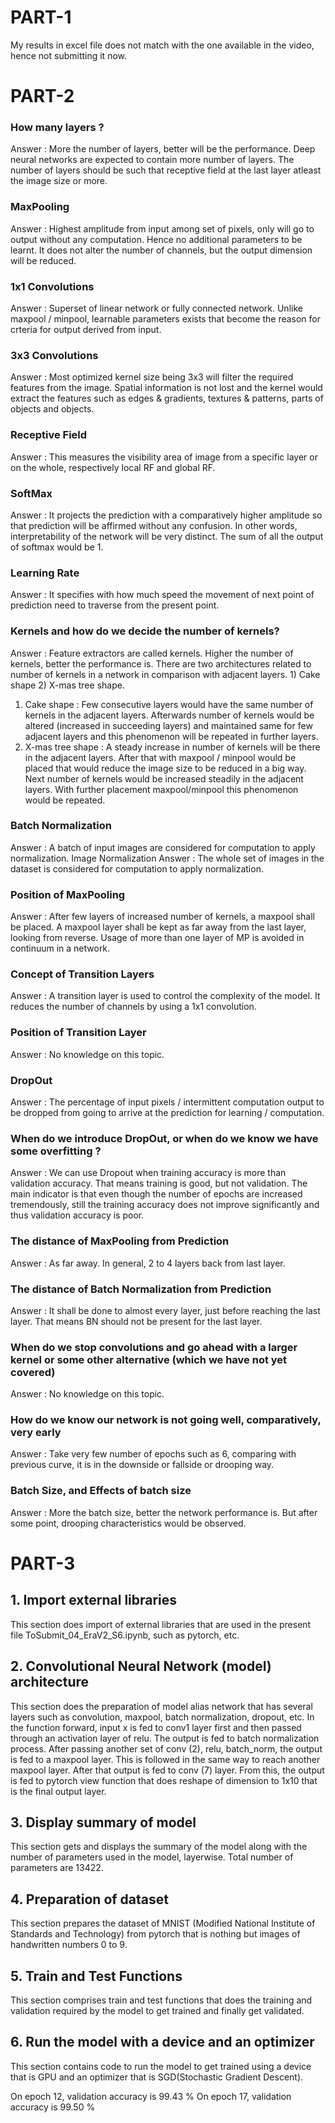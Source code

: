 
# PART-1

My results in excel file does not match with the one available in the video, hence not submitting it now.

# PART-2

### How many layers ?
Answer : More the number of layers, better will be the performance. Deep neural networks are expected to contain more number of layers. The number of layers should be such that receptive field at the last layer atleast the image size or more.

### MaxPooling 
Answer : Highest amplitude from input among set of pixels, only will go to output without any computation. Hence no additional parameters to be learnt. It does not alter the number of channels, but the output dimension will be reduced.

### 1x1 Convolutions 
Answer : Superset of linear network or fully connected network. Unlike maxpool / minpool, learnable parameters exists that become the reason for crteria for output derived from input.

### 3x3 Convolutions 
Answer : Most optimized kernel size being 3x3 will filter the required features from the image. Spatial information is not lost and the kernel would extract the features such as edges & gradients, textures & patterns, parts of objects and objects.

### Receptive Field 
Answer : This measures the visibility area of image from a specific layer or on the whole, respectively local RF and global RF.

### SoftMax
Answer : It projects the prediction with a comparatively higher amplitude so that prediction will be affirmed without any confusion. In other words, interpretability of the network will be very distinct. The sum of all the output of softmax would be 1.

### Learning Rate
Answer : It specifies with how much speed the movement of next point of prediction need to traverse from the present point.

### Kernels and how do we decide the number of kernels?
Answer : Feature extractors are called kernels. Higher the number of kernels, better the performance is. There are two architectures related to number of kernels in a network in comparison with adjacent layers. 1) Cake shape 2) X-mas tree shape.
1) Cake shape : Few consecutive layers would have the same number of kernels in the adjacent layers. Afterwards number of kernels would be altered (increased in succeeding layers) and maintained same for few adjacent layers and this phenomenon will be repeated in further layers.
2) X-mas tree shape : A steady increase in number of kernels will be there in the adjacent layers. After that with maxpool / minpool would be placed that would reduce the image size to be reduced in a big way. Next number of kernels would be increased steadily in the adjacent layers. With further placement maxpool/minpool this phenomenon would be repeated.

### Batch Normalization 
Answer : A batch of input images are considered for computation to apply normalization. 
Image Normalization
Answer : The whole set of images in the dataset is considered for computation to apply normalization.

### Position of MaxPooling 
Answer : After few layers of increased number of kernels, a maxpool shall be placed. A maxpool layer shall be kept as far away from the last layer, looking from reverse. Usage of more than one layer of MP is avoided in continuum in a network.

### Concept of Transition Layers 
Answer : A transition layer is used to control the complexity of the model. It reduces the number of channels by using a 1x1 convolution.

### Position of Transition Layer
Answer : No knowledge on this topic.

### DropOut
Answer : The percentage of input pixels / intermittent computation output to be dropped from going to arrive at the prediction for learning / computation.

### When do we introduce DropOut, or when do we know we have some overfitting ?
Answer : We can use Dropout when training accuracy is more than validation accuracy. That means training is good, but not validation. The main indicator is that even though the number of epochs are increased tremendously, still the training accuracy does not improve significantly and thus validation accuracy is poor.

### The distance of MaxPooling from Prediction
Answer : As far away. In general, 2 to 4 layers back from last layer.

### The distance of Batch Normalization from Prediction 
Answer : It shall be done to almost every layer, just before reaching the last layer. That means BN should not be present for the last layer.

### When do we stop convolutions and go ahead with a larger kernel or some other alternative (which we have not yet covered)
Answer :  No knowledge on this topic.

### How do we know our network is not going well, comparatively, very early
Answer : Take very few number of epochs such as 6, comparing with previous curve, it is in the downside or fallside or drooping way.

### Batch Size, and Effects of batch size
Answer : More the batch size, better the network performance is. But after some point, drooping characteristics would be observed.


# PART-3

## 1. Import external libraries
This section does import of external libraries that are used in the present file ToSubmit_04_EraV2_S6.ipynb, such as pytorch, etc.


## 2. Convolutional Neural Network (model) architecture
This section does the preparation of model alias network that has several layers such as convolution, maxpool, batch normalization, dropout, etc. In the function forward, input x is fed to conv1 layer first and then passed through an activation layer of relu. The output is fed to batch normalization process. After passing another set of conv (2), relu, batch_norm, the output is fed to a maxpool layer. This is followed in the same way to reach another maxpool layer. After that output is fed to conv (7) layer. From this, the output is fed to pytorch view function that does reshape of dimension to 1x10 that is the final output layer.


## 3. Display summary of model
This section gets and displays the summary of the model along with the number of parameters used in the model, layerwise. Total number of parameters are 13422.

## 4. Preparation of dataset
This section prepares the dataset of MNIST (Modified National Institute of Standards and Technology) from pytorch that is nothing but images of handwritten numbers 0 to 9.

## 5. Train and Test Functions
This section comprises train and test functions that does the training and validation required by the model to get trained and finally get validated.

## 6. Run the model with a device and an optimizer
This section contains code to run the model to get trained using a device that is GPU and an optimizer that is SGD(Stochastic Gradient Descent).

On epoch 12, validation accuracy is 99.43 %
On epoch 17, validation accuracy is 99.50 %